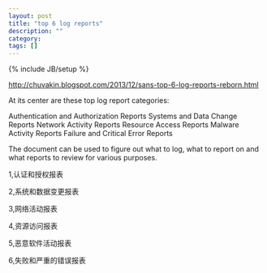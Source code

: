 ```yaml
---
layout: post
title: "top 6 log reports"
description: ""
category: 
tags: []
---
```

{% include JB/setup %}

http://chuvakin.blogspot.com/2013/12/sans-top-6-log-reports-reborn.html


At its center are these top log report categories:

Authentication and Authorization Reports
Systems and Data Change Reports
Network Activity Reports
Resource Access Reports
Malware Activity Reports
Failure and Critical Error Reports

The document can be used to figure out what to log, what to report on and what reports to review for various purposes.

1,认证和授权报表

2,系统和数据变更报表

3,网络活动报表

4,资源访问报表

5,恶意软件活动报表

6,失败和严重的错误报表


